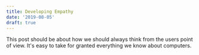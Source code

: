 ```yaml
---
title: Developing Empathy
date: '2019-08-05'
draft: true
---
```


This post should be about how we should always think from the users point of view. It's easy to take for granted everything we know about computers.